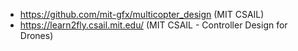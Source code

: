 - https://github.com/mit-gfx/multicopter_design (MIT CSAIL)
- https://learn2fly.csail.mit.edu/ (MIT CSAIL - Controller Design for Drones)
